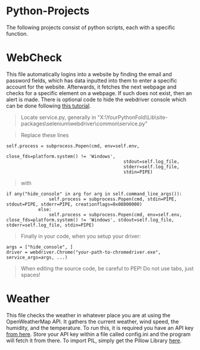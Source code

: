 # Python-Projects
The following projects consist of python scripts, each with a specific function.
# WebCheck
This file automatically logins into a website by finding the email and password fields, which has data inputted into them to enter a specific account for the website. Afterwards, it fetches the next webpage and checks for a specific element on a webpage. If such does not exist, then an alert is made. There is optional code to hide the webdriver console which can be done following [this tutorial](https://stackoverflow.com/a/48802883). 
> Locate service.py, generally in "X:\YourPythonFold\Lib\site-packages\selenium\webdriver\common\service.py"

> Replace these lines
```
self.process = subprocess.Popen(cmd, env=self.env,
                                            close_fds=platform.system() != 'Windows',
                                            stdout=self.log_file,
                                            stderr=self.log_file,
                                            stdin=PIPE)
```
> with 
```
if any("hide_console" in arg for arg in self.command_line_args()):
                self.process = subprocess.Popen(cmd, stdin=PIPE, stdout=PIPE, stderr=PIPE, creationflags=0x08000000)
            else:
                self.process = subprocess.Popen(cmd, env=self.env, close_fds=platform.system() != 'Windows', stdout=self.log_file, stderr=self.log_file, stdin=PIPE)
```
> Finally in your code, when you setup your driver:
```
args = ["hide_console", ]
driver = webdriver.Chrome("your-path-to-chromedriver.exe", service_args=args, ...)
```
> When editing the source code, be careful to PEP! Do not use tabs, just spaces!
# Weather
This file checks the weather in whatever place you are at using the OpenWeatherMap API. It gathers the current weather, wind speed, the humidity, and the temperature. To run this, it is required you have an API key [from here](https://openweathermap.org/price). Store your API key within a file called config.ini and the program will fetch it from there. To import PIL, simply get the Pillow Library [here](https://pillow.readthedocs.io/en/stable/installation.html).
